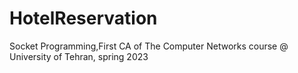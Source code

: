 # HotelReservation
Socket Programming,First CA of The Computer Networks course @ University of Tehran, spring 2023
